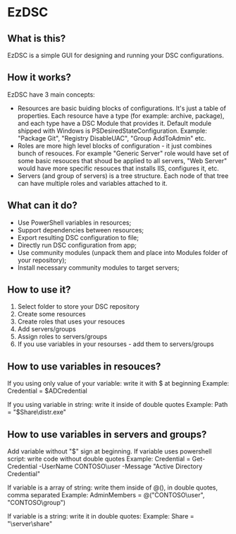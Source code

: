# EzDSC
## What is this?
EzDSC is a simple GUI for designing and running your DSC configurations.

## How it works?
EzDSC have 3 main concepts:
* Resources are basic buiding blocks of configurations. It's just a table of properties.
Each resource have a type (for example: archive, package), and each type have a DSC Module that provides it.
Default module shipped with Windows is PSDesiredStateConfiguration.
Example: "Package Git", "Registry DisableUAC", "Group AddToAdmin" etc.
* Roles are more high level blocks of configuration - it just combines bunch of resouces.
For example "Generic Server" role would have set of some basic resouces that shoud be applied to all servers, "Web Server" would have more specific resouces that installs IIS, configures it, etc.
* Servers (and group of servers) is a tree structure. Each node of that tree can have multiple roles and variables attached to it.

## What can it do?
* Use PowerShell variables in resources;
* Support dependencies between resources;
* Export resulting DSC configuration to file;
* Directly run DSC configuration from app;
* Use community modules (unpack them and place into Modules folder of your repository);
* Install necessary community modules to target servers;

## How to use it?
1. Select folder to store your DSC repository
2. Create some resources
3. Create roles that uses your resouces
4. Add servers/groups
5. Assign roles to servers/groups
6. If you use variables in your resourses - add them to servers/groups

## How to use variables in resouces?
If you using only value of your variable: write it with $ at beginning
Example:
Credential = $ADCredential

If you using variable in string: write it inside of double quotes
Example:
Path = "$Share\distr.exe"

## How to use variables in servers and groups?
Add variable without "$" sign at beginning.
If variable uses powershell script: write code without double quotes
Example:
Credential = Get-Credential -UserName CONTOSO\user -Message "Active Directory Credential"

If variable is a array of string: write them inside of @(), in double quotes, comma separated
Example:
AdminMembers = @("CONTOSO\user", "CONTOSO\group")

If variable is a string: write it in double quotes:
Example:
Share = "\\server\share"